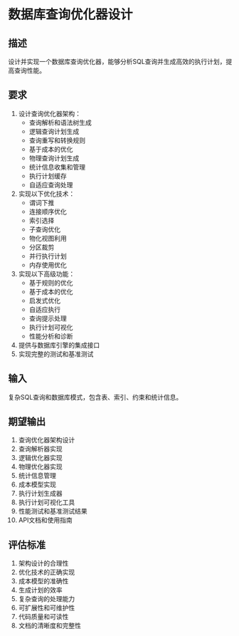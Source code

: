# 数据库查询优化器设计

## 描述
设计并实现一个数据库查询优化器，能够分析SQL查询并生成高效的执行计划，提高查询性能。

## 要求
1. 设计查询优化器架构：
   - 查询解析和语法树生成
   - 逻辑查询计划生成
   - 查询重写和转换规则
   - 基于成本的优化
   - 物理查询计划生成
   - 统计信息收集和管理
   - 执行计划缓存
   - 自适应查询处理
2. 实现以下优化技术：
   - 谓词下推
   - 连接顺序优化
   - 索引选择
   - 子查询优化
   - 物化视图利用
   - 分区裁剪
   - 并行执行计划
   - 内存使用优化
3. 实现以下高级功能：
   - 基于规则的优化
   - 基于成本的优化
   - 启发式优化
   - 自适应执行
   - 查询提示处理
   - 执行计划可视化
   - 性能分析和诊断
4. 提供与数据库引擎的集成接口
5. 实现完整的测试和基准测试

## 输入
复杂SQL查询和数据库模式，包含表、索引、约束和统计信息。

## 期望输出
1. 查询优化器架构设计
2. 查询解析器实现
3. 逻辑优化器实现
4. 物理优化器实现
5. 统计信息管理
6. 成本模型实现
7. 执行计划生成器
8. 执行计划可视化工具
9. 性能测试和基准测试结果
10. API文档和使用指南

## 评估标准
1. 架构设计的合理性
2. 优化技术的正确实现
3. 成本模型的准确性
4. 生成计划的效率
5. 复杂查询的处理能力
6. 可扩展性和可维护性
7. 代码质量和可读性
8. 文档的清晰度和完整性